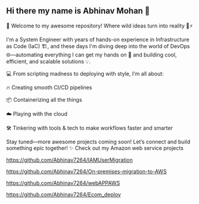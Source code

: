 ## Hi there my name is Abhinav Mohan 👋

🚀 Welcome to my awesome repository!
Where wild ideas turn into reality 🔧⚡

I'm a System Engineer with years of hands-on experience in Infrastructure as Code (IaC) 🏗️, and these days I'm diving deep into the world of DevOps 🌐—automating everything I can get my hands on 🤖 and building cool, efficient, and scalable solutions 💡.

💻 From scripting madness to deploying with style, I'm all about:

🔥 Creating smooth CI/CD pipelines

📦 Containerizing all the things

☁️ Playing with the cloud

🛠️ Tinkering with tools & tech to make workflows faster and smarter

Stay tuned—more awesome projects coming soon!
Let’s connect and build something epic together! ✨
Check out my Amazon web service projects

https://github.com/Abhinav7264/IAMUserMigration

https://github.com/Abhinav7264/On-premises-migration-to-AWS

https://github.com/Abhinav7264/webAPPAWS

https://github.com/Abhinav7264/Ecom_deploy
<!--
**Abhinav7264/Abhinav7264** is a ✨ _special_ ✨ repository because its `README.md` (this file) appears on your GitHub profile.

Here are some ideas to get you started:

- 🔭 I’m currently working on  ...
- 🌱 I’m currently learning ...
- 👯 I’m looking to collaborate on ...
- 🤔 I’m looking for help with ...
- 💬 Ask me about ...
- 📫 How to reach me: ...
- 😄 Pronouns: ...
- ⚡ Fun fact: ...
-->
